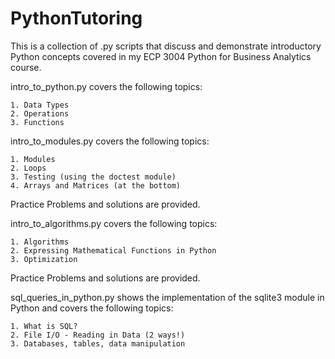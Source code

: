# PythonTutoring

This is a collection of .py scripts that discuss and demonstrate introductory Python concepts covered in my ECP 3004 Python for Business Analytics course. 

intro_to_python.py covers the following topics:

    1. Data Types
    2. Operations
    3. Functions
    
intro_to_modules.py covers the following topics:

    1. Modules
    2. Loops
    3. Testing (using the doctest module)
    4. Arrays and Matrices (at the bottom)
  Practice Problems and solutions are provided.
    
intro_to_algorithms.py covers the following topics:

    1. Algorithms
    2. Expressing Mathematical Functions in Python
    3. Optimization
  Practice Problems and solutions are provided.
  
sql_queries_in_python.py shows the implementation of the sqlite3 module in Python and covers the following topics:

    1. What is SQL?
    2. File I/O - Reading in Data (2 ways!) 
    3. Databases, tables, data manipulation


